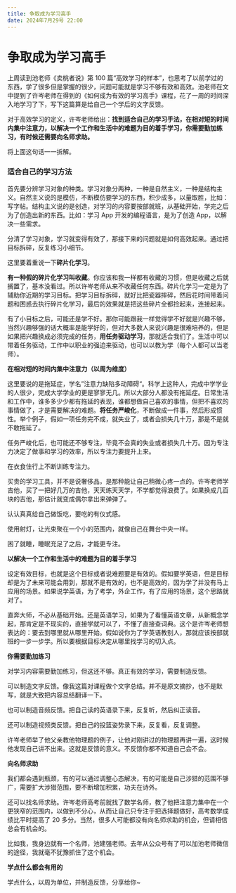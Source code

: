 ```yaml
---
title: 争取成为学习高手
date: 2024年7月29号 22:00
---
```


# 争取成为学习高手

上周读到池老师《卖桃者说》第 100 篇“高效学习的样本”，也思考了以前学过的东西，学了很多但是掌握的很少，问题可能就是学习不够有效和高效。池老师在文中提到了许岑老师在得到的《如何成为有效的学习高手》课程，花了一周的时间深入地学习了下，写下这篇算是给自己一个学后的文字反馈。

对于高效学习的定义，许岑老师给出：**找到适合自己的学习手法，在相对短的时间内集中注意力，以解决一个工作和生活中的难题为目的着手学习，你需要勤加练习，有时候还需要向名师求助。**

将上面这句话一一拆解。

### 适合自己的学习方法

首先要分辨学习对象的种类。学习对象分两种，一种是自然主义，一种是结构主义。自然主义说的是模仿，不断模仿要学习的东西，积少成多，以量取胜，比如：写字帖。结构主义说的是创造，对学习的内容要按部就班，从基础开始，学完之后为了创造出新的东西。比如：学习 App 开发的编程语言，是为了创造 App，以解决一些需求。

分清了学习对象，学习就变得有效了，那接下来的问题就是如何高效起来。通过把目标拆碎，反复练习小细节。

这里要着重说一下**碎片化学习**。

**有一种假的碎片化学习叫收藏**。你应该和我一样都有收藏的习惯，但是收藏之后就搁置了，基本没看过。所以许岑老师从来不收藏任何东西。碎片化学习一定是为了辅助你近期的学习目标。把学习目标拆碎，就好比把瓷器摔碎，然后花时间带着问题和困惑去执行碎片化学习，最后的效果就是把这些碎片全都捡起来，连接起来。

有了小目标之后，可能还是学不好。那你可能跟我一样觉得学不好就是兴趣不够，当然兴趣够强的话大概率是能学好的，但对大多数人来说兴趣是很难培养的，但是如果把兴趣换成必须完成的任务，**用任务驱动学习**，那就适合我们了。生活中可以带着任务驱动，工作中以职业的强迫来驱动，也可以以教为学（每个人都可以当老师）。

**在相对短的时间内集中注意力（以周为维度）**

这里要说的是拖延症，学名”注意力缺陷多动障碍“。科学上这种人，完成中学学业的人很少，完成大学学业的更是寥寥无几。所以大部分人都没有拖延症。日常生活和工作中，谁多多少少都有拖延的表现，谁都想做自己喜欢的事情，但把不喜欢的事情做了，才是需要解决的难题。**将任务严峻化**，不断做成一件事，然后形成惯性。举个例子，假如一项任务完不成，就失业了，或者会损失几十万，那是不是就不敢拖延了。

任务严峻化后，也可能还不够专注，毕竟不会真的失业或者损失几十万。因为专注力决定了做事和学习的效率，所以专注力要提升上来。

在衣食住行上不断训练专注力。

买贵的学习工具，并不是说奢侈品，是那种能让自己稍微心疼一点的。许岑老师学吉他，买了一把好几万的吉他，天天练天天学，不学都觉得浪费了。如果换成几百块的吉他，那估计就变成偶尔拿出来弹弹了。

认认真真给自己做饭吃，要吃的有仪式感。

使用射灯，让光束聚在一个小的范围内，就像自己在舞台中央一样。

困了就睡，睡眠充足了之后，才能更专注。

**以解决一个工作和生活中的难题为目的着手学习**

设定有效目标，也就是这个目标或者说难题要是有效的。假如要学英语，但是目标却是为了未来可能会用到，那就不是有效的，也不是高效的，因为学了并没有马上应用的场景。如果说学英语，为了考学，外企工作，有了应用的场景，这个思路就对了。

直奔大师，不必从基础开始。还是英语学习，如果为了看懂英语文章，从新概念学起，那肯定是不现实的，直接学就可以了，不懂了直接查词典。这个是许岑老师想表达的：要去到哪里就从哪里开始。假如说你为了学英语教别人，那就应该按部就班的一步一步学。所以要根据目标决定从哪里找学习的切入点。

**你需要勤加练习**

对学习内容需要勤加练习，但这还不够。真正有效的学习，需要制造反馈。

可以制造文字反馈。像我这篇对课程做个文字总结。并不是原文摘抄，也不是默写，就是大致把内容总结翻译一下。

也可以制造音频反馈。把自己读的英语录下来，反复听，然后纠正读音。

还可以制造视频类反馈。把自己的投篮姿势录下来，反复看，反复调整。

许岑老师举了他父亲教他物理题的例子，让他对刚讲过的物理题再讲一遍，这时候他发现自己讲不出来。这就是反馈的意义。不反馈你都不知道自己会不会。

**向名师求助**

我们都会遇到瓶颈，有的可以通过调整心态解决，有的可能是自己涉猎的范围不够广，需要扩大涉猎范围，要不断增加积累，功夫在诗外。

还可以找名师求助。许岑老师高考前就找了数学名师，教了他把注意力集中在一个更狭窄的范围内，以做到不分心，从而让自己只专注于把选择题做好，高考数学成绩比平时提高了 20 多分。当然，很多人可能都没有向名师求助的机会，但请相信总会有机会的。

比如我，我身边就有一个名师，池建强老师。去年从公众号有了可以加池老师微信的途径，我就毫不犹豫抓住了这个机会。

**学点什么都会有用的**

学点什么，以周为单位，并制造反馈，分享给你~
